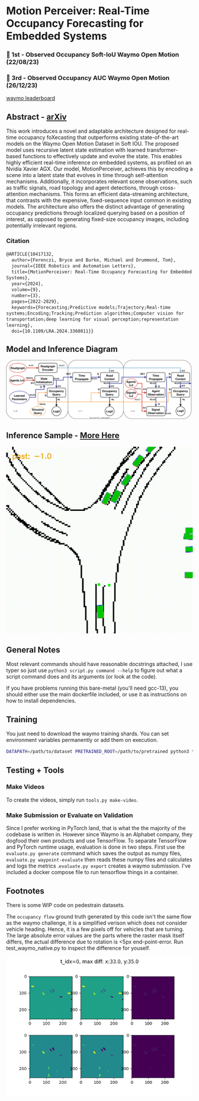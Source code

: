 # Motion Perceiver: Real-Time Occupancy Forecasting for Embedded Systems 

### 🥇 1st - Observed Occupancy Soft-IoU Waymo Open Motion (22/08/23)
### 🥉 3rd - Observed Occupancy AUC Waymo Open Motion (26/12/23)

[waymo leaderboard](https://waymo.com/open/challenges/2022/occupancy-flow-prediction-challenge/)

## Abstract - [arXiv](https://arxiv.org/abs/2306.08879)

This work introduces a novel and adaptable architecture designed for real-time occupancy foXecasting that outperforms existing state-of-the-art models on the Waymo Open Motion Dataset in Soft IOU. The proposed model uses recursive latent state estimation with learned transformer-based functions to effectively update and evolve the state. This enables highly efficient real-time inference on embedded systems, as profiled on an Nvidia Xavier AGX. Our model, MotionPerceiver, achieves this by encoding a scene into a latent state that evolves in time through self-attention mechanisms. Additionally, it incorporates relevant scene observations, such as traffic signals, road topology and agent detections, through cross-attention mechanisms. This forms an efficient data-streaming architecture, that contrasts with the expensive, fixed-sequence input common in existing models. The architecture also offers the distinct advantage of generating occupancy predictions through localized querying based on a position of interest, as opposed to generating fixed-size occupancy images, including potentially irrelevant regions.

### Citation

```bibtext
@ARTICLE{10417132,
  author={Ferenczi, Bryce and Burke, Michael and Drummond, Tom},
  journal={IEEE Robotics and Automation Letters}, 
  title={MotionPerceiver: Real-Time Occupancy Forecasting for Embedded Systems}, 
  year={2024},
  volume={9},
  number={3},
  pages={2822-2829},
  keywords={Forecasting;Predictive models;Trajectory;Real-time systems;Encoding;Tracking;Prediction algorithms;Computer vision for transportation;deep learning for visual perception;representation learning},
  doi={10.1109/LRA.2024.3360811}}
```


## Model and Inference Diagram

![ArchImage](./media/arch.svg "MotionPerceiver Architecture")


## Inference Sample - [More Here](https://sites.google.com/monash.edu/motionperceiver)

![TwoPhase](./media/sample.gif "TwoPhase")

## General Notes

Most relevant commands should have reasonable docstrings attached, I use typer so just use `python3 script.py command --help` to figure out what a script command does and its arguments (or look at the code).

If you have problems running this bare-metal (you'll need gcc-13), you should either use the main dockerfile included, or use it as instructions on how to install dependencies.

## Training

You just need to download the waymo training shards. You can set environment variables permanently or add them on execution.
```bash
DATAPATH=/path/to/dataset PRETRAINED_ROOT=/path/to/pretrained python3 train.py --config_file cfg/waymo_two_phase.yml --workspace ./checkpoints --workers 4 --epoch 75 --pbar
```

## Testing + Tools

### Make Videos

To create the videos, simply run `tools.py make-video`.

### Make Submission or Evaluate on Validation

Since I prefer working in PyTorch land, that is what the the majority of the codebase is written in. However since Waymo is an Alphabet company, they dogfood their own products and use TensorFlow. To separate TensorFlow and PyTorch runtime usage, evaluation is done in two steps. First use the `evaluate.py generate` command which saves the output as numpy files, `evaluate.py waypoint-evaluate` then reads these numpy files and calculates and logs the metrics .`evaluate.py export` creates a waymo submission. I've included a docker compose file to run tensorflow things in a container.

## Footnotes

There is some WIP code on pedestrain datasets.

The `occupancy flow` ground truth generated by this code isn't the same flow as the waymo challenge, it is a simplified verison which does not consider vehicle heading. Hence, it is a few pixels off for vehicles that are turning. The large absolute error values are the parts where the raster mask itself differs, the actual difference due to rotation is <5px end-point-error. Run test_waymo_native.py to inspect the difference for youself.

![FlowDiff](./media/flow_diff.png)
